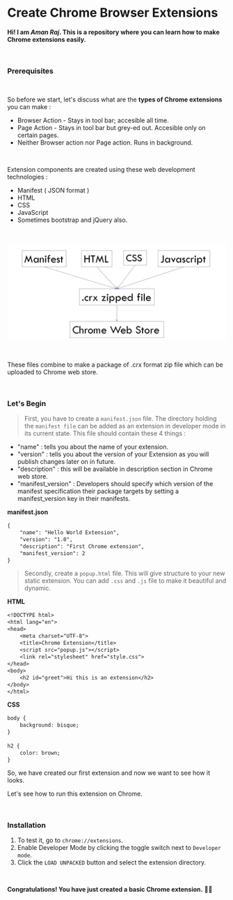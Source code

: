 # Create Chrome Browser Extensions
**Hi! I am _Aman Raj_. This is a repository where you can learn how to make Chrome extensions easily.**

<br>

### Prerequisites

<br>

So before we start, let's discuss what are the __types of Chrome extensions__ you can make :
<br>
  * Browser Action - Stays in tool bar; accesible all time.
  * Page Action - Stays in tool bar but grey-ed out. Accesible only on certain pages.
  * Neither Browser action nor Page action. Runs in background.
<br>

Extension components are created using these web development technologies :
<br>
  * Manifest ( JSON format )
  * HTML
  * CSS
  * JavaScript
  * Sometimes bootstrap and jQuery also.
<br>

![](screenshot.png)

<br>

These files combine to make a package of .crx format zip file which can be uploaded to Chrome web store.

<br>


### Let's Begin

> First, you have to create a `manifest.json` file. The directory holding the `manifest file` can be added as an extension in developer mode in its current state. This file should contain these 4 things : 

 * "name" : tells you about the name of your extension. 
 * "version" : tells you about the version of your Extension as you will publish changes later on in future. 
 * "description" : this will be available in description section in Chrome web store. 
 * "manifest_version" : Developers should specify which version of the manifest specification their package targets by setting a manifest_version key in their manifests. 


**manifest.json**

```
{
    "name": "Hello World Extension",
    "version": "1.0",
    "description": "First Chrome extension",
    "manifest_version": 2
}
```

> Secondly, create a `popup.html` file. This will give structure to your new static extension. You can add `.css` and `.js` file to make it beautiful and dynamic.


**HTML**

```
<!DOCTYPE html>
<html lang="en">
<head>
    <meta charset="UTF-8">
    <title>Chrome Extension</title>
    <script src="popup.js"></script>
    <link rel="stylesheet" href="style.css">
</head>
<body>
    <h2 id="greet">Hi this is an extension</h2>
</body>
</html>
```

**CSS**

```
body {
    background: bisque;
}

h2 {
    color: brown;
}
```

So, we have created our first extension and now we want to see how it looks.

Let's see how to run this extension on Chrome.

<br>

### Installation

1. To test it, go to `chrome://extensions`.
2. Enable Developer Mode by clicking the toggle switch next to `Developer mode`.
3. Click the `LOAD UNPACKED` button and select the extension directory.

<br>

**Congratulations! You have just created a basic Chrome extension.** 🎉🎊 

